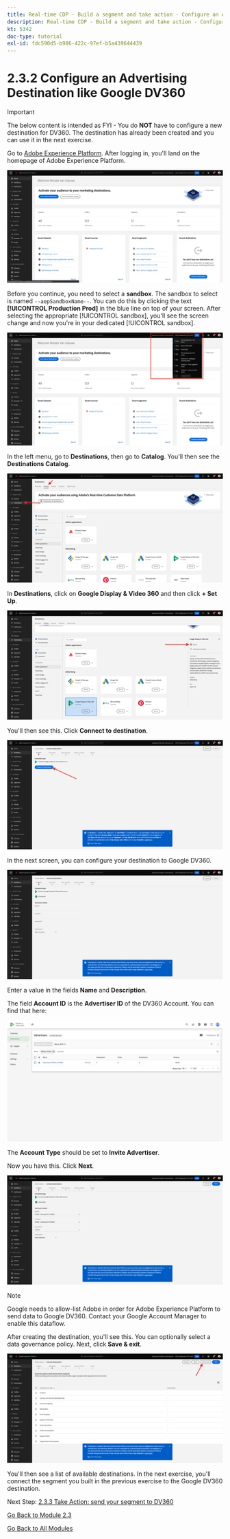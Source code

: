 ```yaml
---
title: Real-time CDP - Build a segment and take action - Configure an Advertising Destination like Google DV360
description: Real-time CDP - Build a segment and take action - Configure an Advertising Destination like Google DV360
kt: 5342
doc-type: tutorial
exl-id: fdc590d5-b986-422c-97ef-b5a439644439
---
```

# 2.3.2 Configure an Advertising Destination like Google DV360

>[!IMPORTANT]
>
>The below content is intended as FYI - You do **NOT** have to configure a new destination for DV360. The destination has already been created and you can use it in the next exercise.

Go to [Adobe Experience Platform](https://experience.adobe.com/platform). After logging in, you'll land on the homepage of Adobe Experience Platform.

![Data Ingestion](./../../../modules/datacollection/module1.2/images/home.png)

Before you continue, you need to select a **sandbox**. The sandbox to select is named ``--aepSandboxName--``. You can do this by clicking the text **[!UICONTROL Production Prod]** in the blue line on top of your screen. After selecting the appropriate [!UICONTROL sandbox], you'll see the screen change and now you're in your dedicated [!UICONTROL sandbox].

![Data Ingestion](./../../../modules/datacollection/module1.2/images/sb1.png)

In the left menu, go to **Destinations**, then go to **Catalog**. You'll then see the **Destinations Catalog**.

![RTCDP](./images/rtcdp.png)

In **Destinations**, click on **Google Display & Video 360** and then click **+ Set Up**.

![RTCDP](./images/rtcdpgoogle.png)

You'll then see this. Click **Connect to destination**.

![RTCDP](./images/rtcdpgooglecreate1.png)

In the next screen, you can configure your destination to Google DV360.

![RTCDP](./images/rtcdpgooglecreatedest.png)

Enter a value in the fields **Name** and **Description**.

The field **Account ID** is the **Advertiser ID** of the DV360 Account. You can find that here:

![RTCDP](./images/rtcdpgoogledv360advid.png)

The **Account Type** should be set to **Invite Advertiser**.

Now you have this. Click **Next**.

![RTCDP](./images/rtcdpgoogldv360new.png)

>[!NOTE]
>
>Google needs to allow-list Adobe in order for Adobe Experience Platform to send data to Google DV360. Contact your Google Account Manager to enable this dataflow.

After creating the destination, you'll see this. You can optionally select a data governance policy. Next, click **Save & exit**.

![RTCDP](./images/rtcdpcreatedest1.png)

You'll then see a list of available destinations. 
In the next exercise, you'll connect the segment you built in the previous exercise to the Google DV360 destination.

Next Step: [2.3.3 Take Action: send your segment to DV360](./ex3.md)

[Go Back to Module 2.3](./real-time-cdp-build-a-segment-take-action.md)

[Go Back to All Modules](../../../overview.md)
